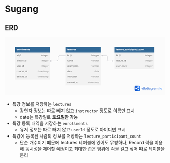 # Sugang

## ERD
![erd.png](img/erd.png)

* 특강 정보를 저장하는 `lectures`
  * 강연자 정보는 따로 뺴지 않고 `instructor` 정도로 이름만 표시
  * date는 특강일로 **토요일만 가능**
* 특강 등록 내역을 저장하는 `enrollments`
  * 유저 정보는 따로 빼지 않고 `userId` 정도로 아이디만 표시
* 특강에 등록된 사람의 정보를 저장하는 `lecture_participant_count`
  * 단순 개수이기 떄문에 lectures 테이블에 있어도 무방하나, Record 락을 이용해 동시성을 제어할 예정이고 최대한 좁은 범위에 락을 걸고 싶어 따로 테이블을 분리
